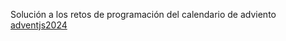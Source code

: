 Solución a los retos de programación del calendario de adviento [adventjs2024](https://adventjs.dev/es)


